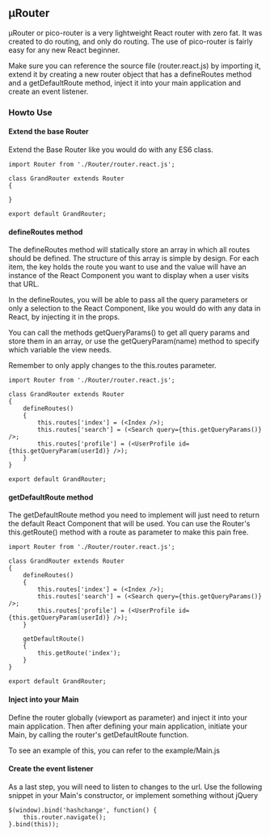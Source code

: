 ## μRouter

μRouter or pico-router is a very lightweight React router with zero fat. It was created to do routing, and only do
routing. The use of pico-router is fairly easy for any new React beginner.

Make sure you can reference the source file (router.react.js) by importing it, extend it by creating a new router object
that has a defineRoutes method and a getDefaultRoute method, inject it into your main application and create an event
listener.

### Howto Use

#### Extend the base Router

Extend the Base Router like you would do with any ES6 class.

```
import Router from './Router/router.react.js';

class GrandRouter extends Router
{
    
}

export default GrandRouter;
```


#### defineRoutes method

The defineRoutes method will statically store an array in which all routes should be defined. The structure of this array
is simple by design. For each item, the key holds the route you want to use and the value will have an instance of the
React Component you want to display when a user visits that URL. 

In the defineRoutes, you will be able to pass all the query parameters or only a selection to the React Component, like
you would do with any data in React, by injecting it in the props.

You can call the methods getQueryParams() to get all query params and store them in an array, or use the getQueryParam(name)
method to specify which variable the view needs.

Remember to only apply changes to the this.routes parameter.

```
import Router from './Router/router.react.js';

class GrandRouter extends Router
{
    defineRoutes()
    {
        this.routes['index'] = (<Index />);
        this.routes['search'] = (<Search query={this.getQueryParams()} />;
        this.routes['profile'] = (<UserProfile id={this.getQueryParam(userId)} />);
    }
}

export default GrandRouter;
```

#### getDefaultRoute method

The getDefaultRoute method you need to implement will just need to return the default React Component that will be used.
You can use the Router's this.getRoute() method with a route as parameter to make this pain free.

``` 
import Router from './Router/router.react.js';

class GrandRouter extends Router
{
    defineRoutes()
    {
        this.routes['index'] = (<Index />);
        this.routes['search'] = (<Search query={this.getQueryParams()} />;
        this.routes['profile'] = (<UserProfile id={this.getQueryParam(userId)} />);
    }
    
    getDefaultRoute()
    {
        this.getRoute('index');
    }
}

export default GrandRouter;
```

#### Inject into your Main

Define the router globally (viewport as parameter) and inject it into your main application. Then after defining your 
main application, initiate your Main, by calling the router's getDefaultRoute function. 

To see an example of this, you can refer to the example/Main.js

#### Create the event listener

As a last step, you will need to listen to changes to the url. Use the following snippet in your Main's constructor, or
implement something without jQuery

```
$(window).bind('hashchange', function() {
    this.router.navigate();
}.bind(this));
```

